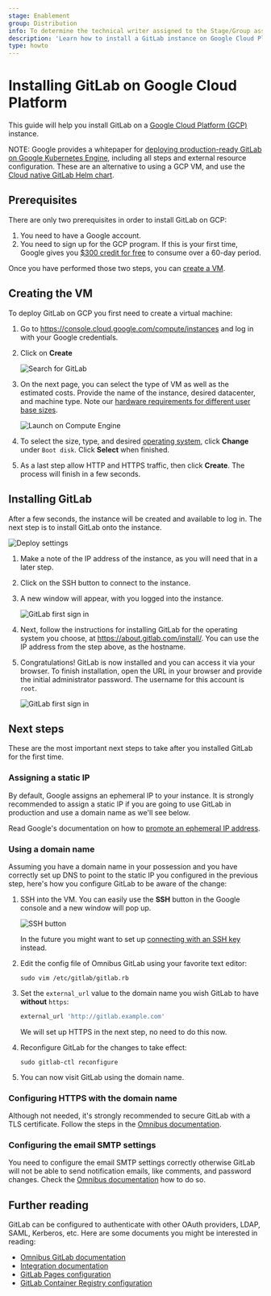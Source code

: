 ```yaml
---
stage: Enablement
group: Distribution
info: To determine the technical writer assigned to the Stage/Group associated with this page, see https://about.gitlab.com/handbook/engineering/ux/technical-writing/#assignments
description: 'Learn how to install a GitLab instance on Google Cloud Platform.'
type: howto
---
```


# Installing GitLab on Google Cloud Platform

This guide will help you install GitLab on a [Google Cloud Platform (GCP)](https://cloud.google.com/) instance.

NOTE:
Google provides a whitepaper for [deploying production-ready GitLab on
Google Kubernetes Engine](https://cloud.google.com/solutions/deploying-production-ready-gitlab-on-gke),
including all steps and external resource configuration. These are an alternative to using a GCP VM, and use
the [Cloud native GitLab Helm chart](https://docs.gitlab.com/charts/).

## Prerequisites

There are only two prerequisites in order to install GitLab on GCP:

1. You need to have a Google account.
1. You need to sign up for the GCP program. If this is your first time, Google
   gives you [$300 credit for free](https://console.cloud.google.com/freetrial) to consume over a 60-day period.

Once you have performed those two steps, you can [create a VM](#creating-the-vm).

## Creating the VM

To deploy GitLab on GCP you first need to create a virtual machine:

1. Go to <https://console.cloud.google.com/compute/instances> and log in with your Google credentials.
1. Click on **Create**

   ![Search for GitLab](img/launch_vm.png)

1. On the next page, you can select the type of VM as well as the
   estimated costs. Provide the name of the instance, desired datacenter, and machine type.
   Note our [hardware requirements for different user base sizes](../requirements.md#hardware-requirements).

   ![Launch on Compute Engine](img/vm_details.png)

1. To select the size, type, and desired [operating system](../requirements.md#supported-linux-distributions),
   click **Change** under `Boot disk`. Click **Select** when finished.

1. As a last step allow HTTP and HTTPS traffic, then click **Create**. The process will finish in a few seconds.

## Installing GitLab

After a few seconds, the instance will be created and available to log in. The next step is to install GitLab onto the instance.

![Deploy settings](img/vm_created.png)

1. Make a note of the IP address of the instance, as you will need that in a later step.
1. Click on the SSH button to connect to the instance.
1. A new window will appear, with you logged into the instance.

   ![GitLab first sign in](img/ssh_terminal.png)

1. Next, follow the instructions for installing GitLab for the operating system you choose, at <https://about.gitlab.com/install/>. You can use the IP address from the step above, as the hostname.

1. Congratulations! GitLab is now installed and you can access it via your browser. To finish installation, open the URL in your browser and provide the initial administrator password. The username for this account is `root`.

   ![GitLab first sign in](img/first_signin.png)

## Next steps

These are the most important next steps to take after you installed GitLab for
the first time.

### Assigning a static IP

By default, Google assigns an ephemeral IP to your instance. It is strongly
recommended to assign a static IP if you are going to use GitLab in production
and use a domain name as we'll see below.

Read Google's documentation on how to [promote an ephemeral IP address](https://cloud.google.com/compute/docs/ip-addresses/reserve-static-external-ip-address#promote_ephemeral_ip).

### Using a domain name

Assuming you have a domain name in your possession and you have correctly
set up DNS to point to the static IP you configured in the previous step,
here's how you configure GitLab to be aware of the change:

1. SSH into the VM. You can easily use the **SSH** button in the Google console
   and a new window will pop up.

   ![SSH button](img/vm_created.png)

   In the future you might want to set up [connecting with an SSH key](https://cloud.google.com/compute/docs/instances/connecting-to-instance)
   instead.

1. Edit the config file of Omnibus GitLab using your favorite text editor:

   ```shell
   sudo vim /etc/gitlab/gitlab.rb
   ```

1. Set the `external_url` value to the domain name you wish GitLab to have
   **without** `https`:

   ```ruby
   external_url 'http://gitlab.example.com'
   ```

   We will set up HTTPS in the next step, no need to do this now.

1. Reconfigure GitLab for the changes to take effect:

   ```shell
   sudo gitlab-ctl reconfigure
   ```

1. You can now visit GitLab using the domain name.

### Configuring HTTPS with the domain name

Although not needed, it's strongly recommended to secure GitLab with a TLS
certificate. Follow the steps in the [Omnibus documentation](https://docs.gitlab.com/omnibus/settings/nginx.html#enable-https).

### Configuring the email SMTP settings

You need to configure the email SMTP settings correctly otherwise GitLab will
not be able to send notification emails, like comments, and password changes.
Check the [Omnibus documentation](https://docs.gitlab.com/omnibus/settings/smtp.html#smtp-settings) how to do so.

## Further reading

GitLab can be configured to authenticate with other OAuth providers, LDAP, SAML,
Kerberos, etc. Here are some documents you might be interested in reading:

- [Omnibus GitLab documentation](https://docs.gitlab.com/omnibus/)
- [Integration documentation](../../integration/README.md)
- [GitLab Pages configuration](../../administration/pages/index.md)
- [GitLab Container Registry configuration](../../administration/packages/container_registry.md)

<!-- ## Troubleshooting

Include any troubleshooting steps that you can foresee. If you know beforehand what issues
one might have when setting this up, or when something is changed, or on upgrading, it's
important to describe those, too. Think of things that may go wrong and include them here.
This is important to minimize requests for support, and to avoid doc comments with
questions that you know someone might ask.

Each scenario can be a third-level heading, e.g. `### Getting error message X`.
If you have none to add when creating a doc, leave this section in place
but commented out to help encourage others to add to it in the future. -->
